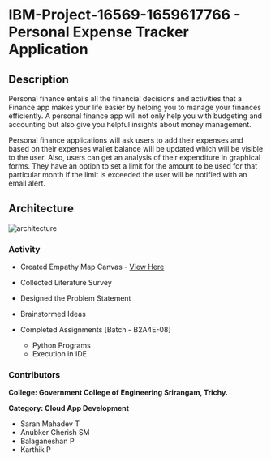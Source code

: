 # IBM-Project-16569-1659617766 - Personal Expense Tracker Application

## Description
Personal finance entails all the financial decisions and activities that a Finance app makes your life easier by helping you to manage your finances efficiently. A personal finance app will not only help you with budgeting and accounting but also give you helpful insights about money management.

Personal finance applications will ask users to add their expenses and based on their expenses wallet balance will be updated which will be visible to the user. Also, users can get an analysis of their expenditure in graphical forms. They have an option to set a limit for the amount to be used for that particular month if the limit is exceeded the user will be notified with an email alert.

## Architecture

![architecture](https://user-images.githubusercontent.com/112888572/190886194-0dd3960f-6309-4073-98d3-b4d6e2718c9e.png)

### Activity
- Created Empathy Map Canvas - [View Here](https://app.mural.co/t/ibmproject1656916596177667413/m/ibmproject1656916596177667413/1662634694528/69564c6a1dfb5a1c0eece10a95d0c3ee57d48217?sender=ue2ae486f0d38439fdbf06667)

- Collected Literature Survey
- Designed the Problem Statement
- Brainstormed Ideas
- Completed Assignments [Batch - B2A4E-08]
  - Python Programs
  - Execution in IDE
    
### Contributors
**College: Government College of Engineering Srirangam, Trichy.**

**Category: Cloud App Development**

- Saran Mahadev T
- Anubker Cherish SM
- Balaganeshan P
- Karthik P
